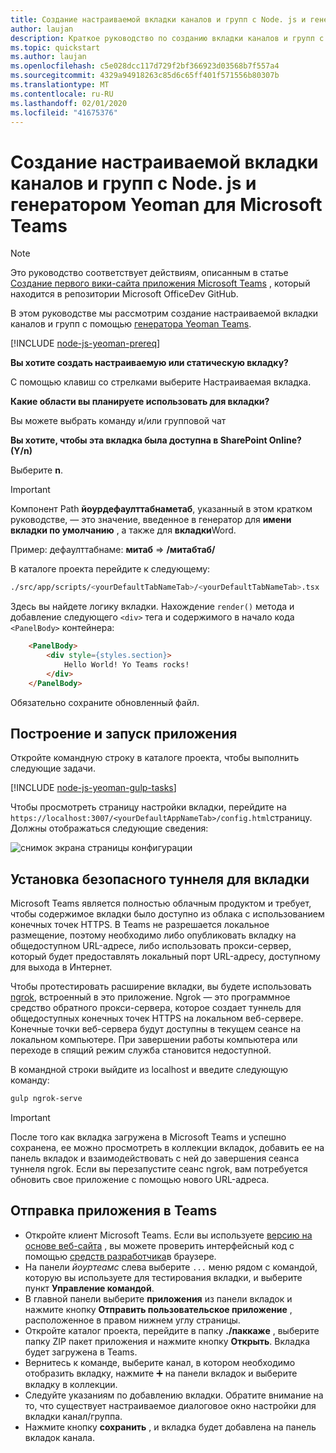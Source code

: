```yaml
---
title: Создание настраиваемой вкладки каналов и групп с Node. js и генератором Yeoman для Microsoft Teams
author: laujan
description: Краткое руководство по созданию вкладки каналов и групп с помощью генератора Yeoman для Microsoft Teams.
ms.topic: quickstart
ms.author: laujan
ms.openlocfilehash: c5e028dcc117d729f2bf366923d03568b7f557a4
ms.sourcegitcommit: 4329a94918263c85d6c65ff401f571556b80307b
ms.translationtype: MT
ms.contentlocale: ru-RU
ms.lasthandoff: 02/01/2020
ms.locfileid: "41675376"
---
```

# <a name="create-a-custom-channel-and-group-tab-with-nodejs-and-the-yeoman-generator-for-microsoft-teams"></a>Создание настраиваемой вкладки каналов и групп с Node. js и генератором Yeoman для Microsoft Teams

>[!NOTE]
>Это руководство соответствует действиям, описанным в статье [Создание первого вики-сайта приложения Microsoft Teams](https://github.com/OfficeDev/generator-teams/wiki/Build-Your-First-Microsoft-Teams-App) , который находится в репозитории Microsoft OfficeDev GitHub.

В этом руководстве мы рассмотрим создание настраиваемой вкладки каналов и групп с помощью [генератора Yeoman Teams](https://github.com/OfficeDev/generator-teams/).

[!INCLUDE [node-js-yeoman-prereq](~/includes/tabs/node-js-yeoman-prereq.md)]

**Вы хотите создать настраиваемую или статическую вкладку?**

С помощью клавиш со стрелками выберите Настраиваемая вкладка.

**Какие области вы планируете использовать для вкладки?**

Вы можете выбрать команду и/или групповой чат

**Вы хотите, чтобы эта вкладка была доступна в SharePoint Online? (Y/n)** 

Выберите **n**.

>[!IMPORTANT]
>Компонент Path **йоурдефаулттабнаметаб**, указанный в этом кратком руководстве, — это значение, введенное в генератор для **имени вкладки по умолчанию** , а также для **вкладки**Word.
>
>Пример: дефаулттабнаме: **митаб** => **/митабтаб/**

В каталоге проекта перейдите к следующему:

```bash
./src/app/scripts/<yourDefaultTabNameTab>/<yourDefaultTabNameTab>.tsx
```

Здесь вы найдете логику вкладки. Нахождение `render()` метода и добавление следующего `<div>` тега и содержимого в начало кода `<PanelBody>` контейнера:

```html
    <PanelBody>
        <div style={styles.section}>
            Hello World! Yo Teams rocks!
        </div>
    </PanelBody>
```

Обязательно сохраните обновленный файл.

## <a name="build-and-run-your-application"></a>Построение и запуск приложения

Откройте командную строку в каталоге проекта, чтобы выполнить следующие задачи.

[!INCLUDE [node-js-yeoman-gulp-tasks](~/includes/tabs/node-js-yeoman-gulp-tasks.md)]

Чтобы просмотреть страницу настройки вкладки, перейдите на `https://localhost:3007/<yourDefaultAppNameTab>/config.html`страницу. Должны отображаться следующие сведения:

![снимок экрана страницы конфигурации](~/assets/images/tab-images/configurationPage.png)

## <a name="establish-a-secure-tunnel-to-your-tab"></a>Установка безопасного туннеля для вкладки

Microsoft Teams является полностью облачным продуктом и требует, чтобы содержимое вкладки было доступно из облака с использованием конечных точек HTTPS. В Teams не разрешается локальное размещение, поэтому необходимо либо опубликовать вкладку на общедоступном URL-адресе, либо использовать прокси-сервер, который будет предоставлять локальный порт URL-адресу, доступному для выхода в Интернет.

Чтобы протестировать расширение вкладки, вы будете использовать [ngrok](https://ngrok.com/docs), встроенный в это приложение. Ngrok — это программное средство обратного прокси-сервера, которое создает туннель для общедоступных конечных точек HTTPS на локальном веб-сервере. Конечные точки веб-сервера будут доступны в текущем сеансе на локальном компьютере. При завершении работы компьютера или переходе в спящий режим служба становится недоступной.

В командной строки выйдите из localhost и введите следующую команду:

```bash
gulp ngrok-serve
```

> [!IMPORTANT]
> После того как вкладка загружена в Microsoft Teams и успешно сохранена, ее можно просмотреть в коллекции вкладок, добавить ее на панель вкладок и взаимодействовать с ней до завершения сеанса туннеля ngrok. Если вы перезапустите сеанс ngrok, вам потребуется обновить свое приложение с помощью нового URL-адреса.

## <a name="upload-your-application-to-teams"></a>Отправка приложения в Teams

- Откройте клиент Microsoft Teams. Если вы используете [версию на основе веб-сайта](https://teams.microsoft.com) , вы можете проверить интерфейсный код с помощью [средств разработчика](~/tabs/how-to/developer-tools.md)в браузере.
- На панели *йоуртеамс* слева выберите `...` меню рядом с командой, которую вы используете для тестирования вкладки, и выберите пункт **Управление командой**.
- В главной панели выберите **приложения** из панели вкладок и нажмите кнопку **Отправить пользовательское приложение** , расположенное в правом нижнем углу страницы.
- Откройте каталог проекта, перейдите в папку **./паккаже** , выберите папку ZIP пакет приложения и нажмите кнопку **Открыть**. Вкладка будет загружена в Teams.
- Вернитесь к команде, выберите канал, в котором необходимо отобразить вкладку, нажмите ➕ на панели вкладок и выберите вкладку в коллекции.
- Следуйте указаниям по добавлению вкладки. Обратите внимание на то, что существует настраиваемое диалоговое окно настройки для вкладки канал/группа.
- Нажмите кнопку **сохранить** , и вкладка будет добавлена на панель вкладок канала.
